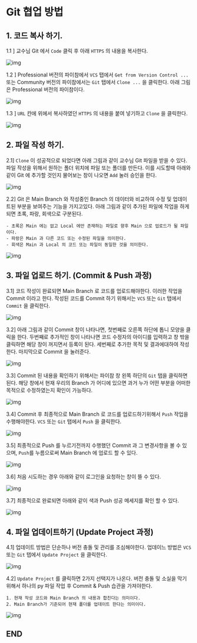 # Git 협업 방법
## 1. 코드 복사 하기.
1.1 ] 교수님 Git 에서 `Code` 클릭 후 아래 `HTTPS` 의 내용을 복사한다. 

![img](./Img/Intro_Git/intro_git_img_1.png)

1.2 ] Professional 버전의 파이참에서 `VCS` 탭에서 `Get from Version Control ...` 또는
Community 버전의 파이참에서는 `Git` 탭에서 `Clone ...` 을 클릭한다. 아래 그림은 Professional 
버전의 파이참이다.

![img](./Img/Intro_Git/intro_git_img_2.png)

1.3 ] `URL` 칸에 위에서 복사하였던 `HTTPS` 의 내용을 붙여 넣기하고 `Clone` 을 클릭한다.

![img](./Img/Intro_Git/intro_git_img_3.png)

## 2. 파일 작성 하기.

2.1] `Clone` 이 성공적으로 되었다면 아래 그림과 같이 교수님 Git 파일을 받을 수 있다. 파일 작성을 위해서 원하는 폴더 위치에
파일 또는 폴더를 만든다. 이를 시도할때 아래와 같이 Git 에 추가할 것인지 물어보는 창이 나오면 `Add` 눌러 승인을 한다. 

![img](./Img/Intro_Git/intro_git_img_4.png)

2.2] Git 은 Main Branch 와 작성중인 Branch 의 데이터와 비교하여 수정 및 업데이트된 부분을 보여주는 기능을 가지고있다. 아래 그림과 
같이 추가된 파일에 작업을 하게되면 초록, 파랑, 회색으로 구분된다.

    - 초록은 Main 에는 없고 Local 에만 존재하는 파일로 향후 Main 으로 업로드가 될 파일이다.
    - 파랑은 Main 과 다른 코드 또는 수정된 파일을 의미한다.
    - 회색은 Main 과 Local 의 코드 또는 파일이 동일한 것을 의미한다.

![img](./Img/Intro_Git/intro_git_img_5.png)

## 3. 파일 업로드 하기. (Commit & Push 과정)

3.1] 코드 작성이 완료되면 Main Branch 로 코드를 업로드해야한다. 이러한 작업을 Commit 이라고 한다.
작성된 코드를 Commit 하기 위해서는 `VCS` 또는 `Git` 탭에서 `Commit` 을 클릭한다.

![img](./Img/Intro_Git/intro_git_img_50.png)

3.2] 아래 그림과 같이 Commit 창이 나타나면, 첫번째로 오른쪽 하단에 톱니 모양을 클릭을 한다. 두번째로 추가적인 창이 나타나면 
코드 수정자의 아이디를 입력하고 창 밖을 클릭하면 해당 창이 꺼지면서 등록이 된다. 세번째로 추가한 목적 및 결과에대하여 작성한다.
마지막으로 Commit 을 눌러준다.

![img](./Img/Intro_Git/intro_git_img_6.png)

3.3] Commit 된 내용을 확인하기 위해서는 파이참 창 왼쪽 하단의 `Git` 탭을 클릭하면 된다. 해당 창에서 현재 우리의 Branch 가 어디에 
있으면 과거 누가 어떤 부분을 어떠한 목적으로 수정하였는지 확인이 가능하다.  

![img](./Img/Intro_Git/intro_git_img_7.png)

3.4] Commit 후 최종적으로 Main Branch 로 코드를 업로드하기위해서 `Push` 작업을 수행해야한다. 
`VCS` 또는 `Git` 탭에서 `Push` 을 클릭한다.

![img](./Img/Intro_Git/intro_git_img_8.png)

3.5] 최종적으로 Push 를 누르기전까지 수행했던 Commit 과 그 변경사항을 볼 수 있으며, `Push`를 누름으로써 Main Branch 에
업로드 할 수 있다.  

![img](./Img/Intro_Git/intro_git_img_9.png)

3.6] 처음 시도하는 경우 아래와 같이 로그인을 요청하는 창이 뜰 수 있다.

![img](./Img/Intro_Git/intro_git_img_10.png)

3.7] 최종적으로 완료되면 아래와 같이 색과 Push 성공 메세지를 확인 할 수 있다.

![img](./Img/Intro_Git/intro_git_img_14.png)

## 4. 파일 업데이트하기 (Update Project 과정)

4.1] 업데이트 방법은 단순하나 버전 충돌 및 관리를 조심해야한다. 업데이느 방법은 `VCS` 또는 `Git` 탭에서 `Update Project` 을 클릭한다.

![img](./Img/Intro_Git/intro_git_img_15.png)

4.2] `Update Project` 를 클릭하면 2가지 선택지가 나온다. 버전 충돌 및 소실을 막기위해서 하나의 py 파일 작업 후 Commit & Push 습관을
가져야한다.
    
    1. 현재 작성 코드와 Main Branch 의 내용과 합친다는 의미이다.
    2. Main Branch가 기준되어 현재 폴더를 업데이트 한다는 의미이다.
    
![img](./Img/Intro_Git/intro_git_img_16.png)

## END